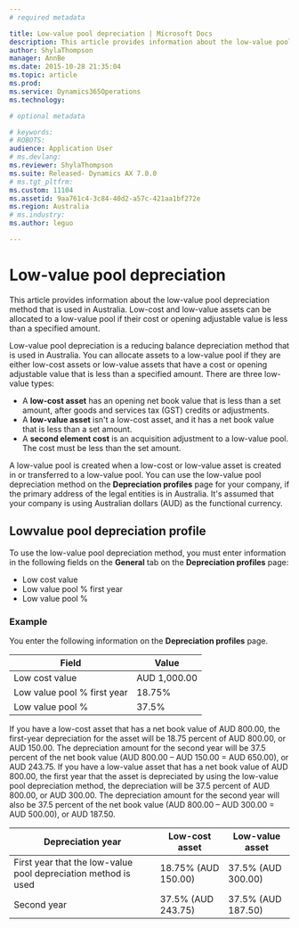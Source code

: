 ```yaml
---
# required metadata

title: Low-value pool depreciation | Microsoft Docs
description: This article provides information about the low-value pool depreciation method that is used in Australia. Low-cost and low-value assets can be allocated to a low-value pool if their cost or opening adjustable value is less than a specified amount.
author: ShylaThompson
manager: AnnBe
ms.date: 2015-10-28 21:35:04
ms.topic: article
ms.prod: 
ms.service: Dynamics365Operations
ms.technology: 

# optional metadata

# keywords: 
# ROBOTS: 
audience: Application User
# ms.devlang: 
ms.reviewer: ShylaThompson
ms.suite: Released- Dynamics AX 7.0.0
# ms.tgt_pltfrm: 
ms.custom: 11104
ms.assetid: 9aa761c4-3c84-40d2-a57c-421aa1bf272e
ms.region: Australia
# ms.industry: 
ms.author: leguo

---
```


# Low-value pool depreciation

This article provides information about the low-value pool depreciation method that is used in Australia. Low-cost and low-value assets can be allocated to a low-value pool if their cost or opening adjustable value is less than a specified amount.

Low-value pool depreciation is a reducing balance depreciation method that is used in Australia. You can allocate assets to a low-value pool if they are either low-cost assets or low-value assets that have a cost or opening adjustable value that is less than a specified amount. There are three low-value types:

-   A **low-cost asset** has an opening net book value that is less than a set amount, after goods and services tax (GST) credits or adjustments.
-   A **low-value asset** isn't a low-cost asset, and it has a net book value that is less than a set amount.
-   A **second element cost** is an acquisition adjustment to a low-value pool. The cost must be less than the set amount.

A low-value pool is created when a low-cost or low-value asset is created in or transferred to a low-value pool. You can use the low-value pool depreciation method on the **Depreciation profiles** page for your company, if the primary address of the legal entities is in Australia. It's assumed that your company is using Australian dollars (AUD) as the functional currency.

## Lowvalue pool depreciation profile
To use the low-value pool depreciation method, you must enter information in the following fields on the **General** tab on the **Depreciation profiles** page:

-   Low cost value
-   Low value pool % first year
-   Low value pool %

### Example

You enter the following information on the **Depreciation profiles** page.

| Field                       | Value        |
|-----------------------------|--------------|
| Low cost value              | AUD 1,000.00 |
| Low value pool % first year | 18.75%       |
| Low value pool %            | 37.5%        |

If you have a low-cost asset that has a net book value of AUD 800.00, the first-year depreciation for the asset will be 18.75 percent of AUD 800.00, or AUD 150.00. The depreciation amount for the second year will be 37.5 percent of the net book value (AUD 800.00 – AUD 150.00 = AUD 650.00), or AUD 243.75. If you have a low-value asset that has a net book value of AUD 800.00, the first year that the asset is depreciated by using the low-value pool depreciation method, the depreciation will be 37.5 percent of AUD 800.00, or AUD 300.00. The depreciation amount for the second year will also be 37.5 percent of the net book value (AUD 800.00 – AUD 300.00 = AUD 500.00), or AUD 187.50.

| Depreciation year                                              | Low-cost asset      | Low-value asset    |
|----------------------------------------------------------------|---------------------|--------------------|
| First year that the low-value pool depreciation method is used | 18.75% (AUD 150.00) | 37.5% (AUD 300.00) |
| Second year                                                    | 37.5% (AUD 243.75)  | 37.5% (AUD 187.50) |



